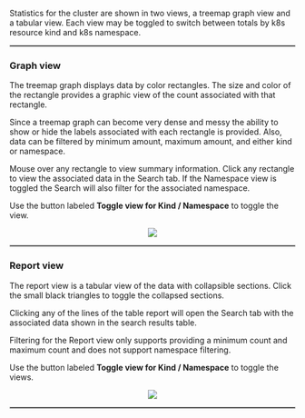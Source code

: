
Statistics for the cluster are shown in two views, a treemap graph view and a tabular view. Each view may be toggled to switch between totals by k8s resource kind and k8s namespace.

<hr style="border:1px solid #aaaaaa">

### Graph view

The treemap graph displays data by color rectangles. The size and color of the rectangle provides a graphic view of the count associated with that rectangle.  

Since a treemap graph can become very dense and messy the ability to show or hide the labels associated with each rectangle is provided. Also, data can be filtered by minimum amount, maximum amount, and either kind or namespace.

Mouse over any rectangle to view summary information.  Click any rectangle to view the associated data in the Search tab.  If the Namespace view is toggled the Search will also filter for the associated namespace.

Use the button labeled __Toggle view for Kind / Namespace__ to toggle the view.

<p align="center">
  <img style="float: center;" src="https://raw.githubusercontent.com/k8svisual/vpk-docs/master/docs/images/tab_stats_treeMap.png">
</p>

<hr style="border:1px solid #aaaaaa">

### Report view

The report view is a tabular view of the data with collapsible sections.  Click the small black triangles to toggle the collapsed sections.

Clicking any of the lines of the table report will open the Search tab with the associated data shown in the search results table.

Filtering for the Report view only supports providing a minimum count and maximum count and does not support namespace filtering.

Use the button labeled __Toggle view for Kind / Namespace__ to toggle the views.

<p align="center">
  <img style="float: center;" src="https://raw.githubusercontent.com/k8svisual/vpk-docs/master/docs/images/tab_stats_reportView.png">
</p>

<hr style="border:1px solid #aaaaaa">

